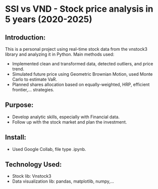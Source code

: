 # SSI vs VND - Stock price analysis in 5 years (2020-2025)
## Introduction:
This is a personal project using real-time stock data from the vnstock3 library and analyzing it in Python. Main methods used:
* Implemented clean and transformed data, detected outliers, and price trend.
* Simulated future price using Geometric Brownian Motion, used Monte Carlo to estimate VaR.
* Planned shares allocation based on equally-weighted, HRP, efficient frontier,... strategies.
## Purpose:
* Develop analytic skills, especially with Financial data.
* Follow up with the stock market and plan the investment.
## Install:
* Used Google Collab, file type .ipynb.
## Technology Used:
* Stock lib: Vnstock3
* Data visualization lib: pandas, matplotlib, numpy,...
